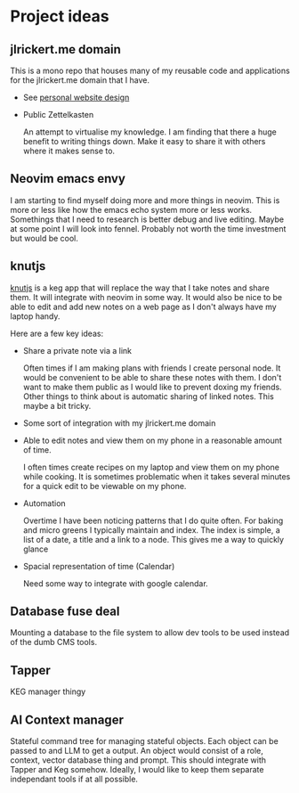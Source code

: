 # Project ideas

## jlrickert.me domain

This is a mono repo that houses many of my reusable code and applications for the jlrickert.me domain that I have.

- See [personal website design](../438)
- Public Zettelkasten

  An attempt to virtualise my knowledge. I am finding that there a huge benefit to writing things down. Make it easy to share it with others where it makes sense to.

## Neovim emacs envy

I am starting to find myself doing more and more things in neovim. This is more or less like how the emacs echo system more or less works. Somethings that I need to research is better debug and live editing. Maybe at some point I will look into fennel. Probably not worth the time investment but would be cool.

## knutjs

[knutjs](../439) is a keg app that will replace the way that I take notes and share them. It will integrate with neovim in some way. It would also be nice to be able to edit and add new notes on a web page as I don't always have my laptop handy.

Here are a few key ideas:

- Share a private note via a link

  Often times if I am making plans with friends I create personal node. It would be convenient to be able to share these notes with them. I don't want to make them public as I would like to prevent doxing my friends. Other things to think about is automatic sharing of linked notes. This maybe a bit tricky.

- Some sort of integration with my jlrickert.me domain
- Able to edit notes and view them on my phone in a reasonable amount of time.

  I often times create recipes on my laptop and view them on my phone while cooking. It is sometimes problematic when it takes several minutes for a quick edit to be viewable on my phone.

- Automation

  Overtime I have been noticing patterns that I do quite often. For baking and micro greens I typically maintain and index. The index is simple, a list of a date, a title and a link to a node. This gives me a way to quickly glance

- Spacial representation of time (Calendar)

  Need some way to integrate with google calendar.

## Database fuse deal

Mounting a database to the file system to allow dev tools to be used instead of the dumb CMS tools.

## Tapper

KEG manager thingy

## AI Context manager

Stateful command tree for managing stateful objects. Each object can be passed to and LLM to get a output. An object would consist of a role, context, vector database thing and prompt. This should integrate with Tapper and Keg somehow. Ideally, I would like to keep them separate independant tools if at all possible.
